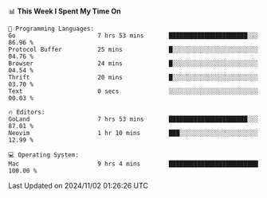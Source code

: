 <!--START_SECTION:waka-->
📊 **This Week I Spent My Time On** 

```text
💬 Programming Languages: 
Go                       7 hrs 53 mins       ██████████████████████░░░   86.96 % 
Protocol Buffer          25 mins             █░░░░░░░░░░░░░░░░░░░░░░░░   04.76 % 
Browser                  24 mins             █░░░░░░░░░░░░░░░░░░░░░░░░   04.54 % 
Thrift                   20 mins             █░░░░░░░░░░░░░░░░░░░░░░░░   03.70 % 
Text                     0 secs              ░░░░░░░░░░░░░░░░░░░░░░░░░   00.03 % 

🔥 Editors: 
GoLand                   7 hrs 53 mins       ██████████████████████░░░   87.01 % 
Neovim                   1 hr 10 mins        ███░░░░░░░░░░░░░░░░░░░░░░   12.99 % 

💻 Operating System: 
Mac                      9 hrs 4 mins        █████████████████████████   100.00 % 
```


 Last Updated on 2024/11/02 01:26:26 UTC
<!--END_SECTION:waka-->
